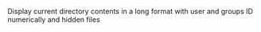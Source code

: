Display current directory contents in a long format with user and groups ID numerically and hidden files
